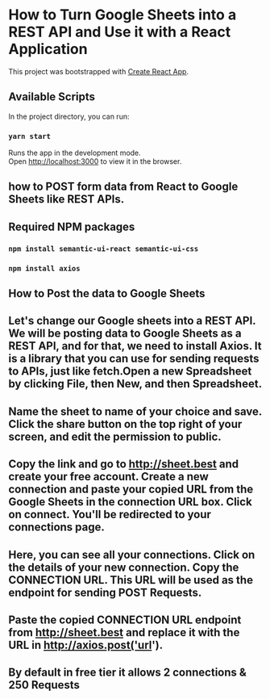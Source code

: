 # How to Turn Google Sheets into a REST API and Use it with a React Application

This project was bootstrapped with [Create React App](https://github.com/facebook/create-react-app).

## Available Scripts

In the project directory, you can run:

### `yarn start`

Runs the app in the development mode.\
Open [http://localhost:3000](http://localhost:3000) to view it in the browser.

## how to POST form data from React to Google Sheets like REST APIs.

## Required NPM packages
### `npm install semantic-ui-react semantic-ui-css`

### `npm install axios`

## How to Post the data to Google Sheets

## Let's change our Google sheets into a REST API. We will be posting data to Google Sheets as a REST API, and for that, we need to install Axios. It is a library that you can use for sending requests to APIs, just like fetch.Open a new Spreadsheet by clicking File, then New, and then Spreadsheet. 

## Name the sheet to name of your choice and save. Click the share button on the top right of your screen, and edit the permission to public. 

## Copy the link and go to http://sheet.best and create your free account. Create a new connection and paste your copied URL from the Google Sheets in the connection URL box. Click on connect. You'll be redirected to your connections page. 
## Here, you can see all your connections. Click on the details of your new connection. Copy the CONNECTION URL. This URL will be used as the endpoint for sending POST Requests.

## Paste the copied CONNECTION URL endpoint from http://sheet.best and replace it with the URL in http://axios.post('url').


## By default in free tier it allows 2 connections & 250 Requests 
